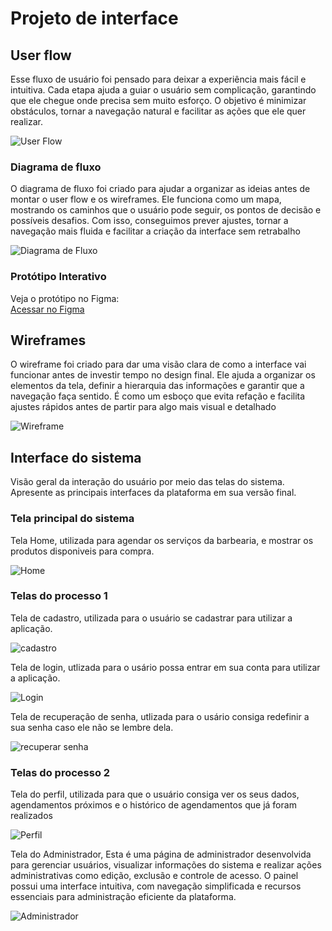 
# Projeto de interface

 ## User flow

Esse fluxo de usuário foi pensado para deixar a experiência mais fácil e intuitiva. Cada etapa ajuda a guiar o usuário sem complicação, garantindo que ele chegue onde precisa sem muito esforço. O objetivo é minimizar obstáculos, tornar a navegação natural e facilitar as ações que ele quer realizar.

![User Flow](images/UserFlow.png)

### Diagrama de fluxo

O diagrama de fluxo foi criado para ajudar a organizar as ideias antes de montar o user flow e os wireframes. Ele funciona como um mapa, mostrando os caminhos que o usuário pode seguir, os pontos de decisão e possíveis desafios. Com isso, conseguimos prever ajustes, tornar a navegação mais fluida e facilitar a criação da interface sem retrabalho

![Diagrama de Fluxo](images/DiagramaFluxo.png)


### Protótipo Interativo

 Veja o protótipo no Figma:  
[ Acessar no Figma](https://www.figma.com/file/6HH3mm79LVrUvsE6PxsAQN/Wireframes-Kit---Free-wireframing-Websites-and-SaaS-UI-UX--Community-?type=design&node-id=3102-2420)



## Wireframes

O wireframe foi criado para dar uma visão clara de como a interface vai funcionar antes de investir tempo no design final. Ele ajuda a organizar os elementos da tela, definir a hierarquia das informações e garantir que a navegação faça sentido. É como um esboço que evita refação e facilita ajustes rápidos antes de partir para algo mais visual e detalhado

![Wireframe](images/Wireframe.png)

## Interface do sistema

Visão geral da interação do usuário por meio das telas do sistema. Apresente as principais interfaces da plataforma em sua versão final.

### Tela principal do sistema

Tela Home, utilizada para agendar os serviços da barbearia, e mostrar os produtos disponiveis para compra.

![Home](images/TelaHome.png)


###  Telas do processo 1

Tela de cadastro, utilizada para o usuário se cadastrar para utilizar a aplicação.

![cadastro](https://github.com/user-attachments/assets/9f80cb3c-4159-4025-9570-a6937c18fa67)

Tela de login, utlizada para o usário possa entrar em sua conta para utilizar a aplicação.

![Login](https://github.com/user-attachments/assets/72ff802b-5b3f-4e5b-8c1f-483ebab85144)


Tela de recuperação de senha, utlizada para o usário consiga redefinir a sua senha caso ele não se lembre dela.

![recuperar senha](https://github.com/user-attachments/assets/30402a8d-7cb8-435b-a3f8-5ebfc6fb869d)



### Telas do processo 2

Tela do perfil, utilizada para que o usuário consiga ver os seus dados, agendamentos próximos e o histórico de agendamentos que já foram realizados

![Perfil](images/TelaPerfil.png)



Tela do Administrador, Esta é uma página de administrador desenvolvida para gerenciar usuários, visualizar informações do sistema e realizar ações administrativas como edição, exclusão e controle de acesso. O painel possui uma interface intuitiva, com navegação simplificada e recursos essenciais para administração eficiente da plataforma.


![Administrador](https://github.com/user-attachments/assets/69f65dcd-9bee-437c-9d0b-b851d3bab7f2)

